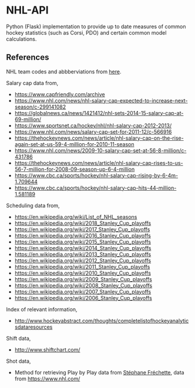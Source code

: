 # NHL-API

Python (Flask) implementation to provide up to date measures of common hockey statistics (such as Corsi, PDO) and certain common model calculations.

## References
NHL team codes and abbberviations from <a href="https://en.wikipedia.org/wiki/Template:NHL_team_abbreviations">here</a>.

Salary cap data from,
 - <a href="https://www.capfriendly.com/archive">https://www.capfriendly.com/archive</a>
 - <a href="https://www.nhl.com/news/nhl-salary-cap-expected-to-increase-next-season/c-299141082">https://www.nhl.com/news/nhl-salary-cap-expected-to-increase-next-season/c-299141082</a>
 - <a href="https://globalnews.ca/news/1421412/nhl-sets-2014-15-salary-cap-at-69-million/">https://globalnews.ca/news/1421412/nhl-sets-2014-15-salary-cap-at-69-million/</a>
 - <a href="https://www.sportsnet.ca/hockey/nhl/nhl-salary-cap-2012-2013/">https://www.sportsnet.ca/hockey/nhl/nhl-salary-cap-2012-2013/</a>
 - <a href="https://www.nhl.com/news/salary-cap-set-for-2011-12/c-566916">https://www.nhl.com/news/salary-cap-set-for-2011-12/c-566916</a>
 - <a href="https://thehockeynews.com/news/article/nhl-salary-cap-on-the-rise-again-set-at-us-59-4-million-for-2010-11-season">https://thehockeynews.com/news/article/nhl-salary-cap-on-the-rise-again-set-at-us-59-4-million-for-2010-11-season</a>
 - <a href="https://www.nhl.com/news/2009-10-salary-cap-set-at-56-8-million/c-431786">https://www.nhl.com/news/2009-10-salary-cap-set-at-56-8-million/c-431786</a>
 - <a href="https://thehockeynews.com/news/article/nhl-salary-cap-rises-to-us-56-7-million-for-2008-09-season-up-6-4-million">https://thehockeynews.com/news/article/nhl-salary-cap-rises-to-us-56-7-million-for-2008-09-season-up-6-4-million</a>
 - <a href="https://www.cbc.ca/sports/hockey/nhl-salary-cap-rising-by-6-4m-1.709644">https://www.cbc.ca/sports/hockey/nhl-salary-cap-rising-by-6-4m-1.709644</a>
 - <a href="https://www.cbc.ca/sports/hockey/nhl-salary-cap-hits-44-million-1.581189">https://www.cbc.ca/sports/hockey/nhl-salary-cap-hits-44-million-1.581189</a>

Scheduling data from,
- <a href="https://en.wikipedia.org/wiki/List_of_NHL_seasons">https://en.wikipedia.org/wiki/List_of_NHL_seasons</a>
- <a href="https://en.wikipedia.org/wiki/2018_Stanley_Cup_playoffs">https://en.wikipedia.org/wiki/2018_Stanley_Cup_playoffs</a>
- <a href="https://en.wikipedia.org/wiki/2017_Stanley_Cup_playoffs">https://en.wikipedia.org/wiki/2017_Stanley_Cup_playoffs</a>
- <a href="https://en.wikipedia.org/wiki/2016_Stanley_Cup_playoffs">https://en.wikipedia.org/wiki/2016_Stanley_Cup_playoffs</a>
- <a href="https://en.wikipedia.org/wiki/2015_Stanley_Cup_playoffs">https://en.wikipedia.org/wiki/2015_Stanley_Cup_playoffs</a>
- <a href="https://en.wikipedia.org/wiki/2014_Stanley_Cup_playoffs">https://en.wikipedia.org/wiki/2014_Stanley_Cup_playoffs</a>
- <a href="https://en.wikipedia.org/wiki/2013_Stanley_Cup_playoffs">https://en.wikipedia.org/wiki/2013_Stanley_Cup_playoffs</a>
- <a href="https://en.wikipedia.org/wiki/2012_Stanley_Cup_playoffs">https://en.wikipedia.org/wiki/2012_Stanley_Cup_playoffs</a>
- <a href="https://en.wikipedia.org/wiki/2011_Stanley_Cup_playoffs">https://en.wikipedia.org/wiki/2011_Stanley_Cup_playoffs</a>
- <a href="https://en.wikipedia.org/wiki/2010_Stanley_Cup_playoffs">https://en.wikipedia.org/wiki/2010_Stanley_Cup_playoffs</a>
- <a href="https://en.wikipedia.org/wiki/2009_Stanley_Cup_playoffs">https://en.wikipedia.org/wiki/2009_Stanley_Cup_playoffs</a>
- <a href="https://en.wikipedia.org/wiki/2008_Stanley_Cup_playoffs">https://en.wikipedia.org/wiki/2008_Stanley_Cup_playoffs</a>
- <a href="https://en.wikipedia.org/wiki/2007_Stanley_Cup_playoffs">https://en.wikipedia.org/wiki/2007_Stanley_Cup_playoffs</a>
- <a href="https://en.wikipedia.org/wiki/2006_Stanley_Cup_playoffs">https://en.wikipedia.org/wiki/2006_Stanley_Cup_playoffs</a>

Index of relevant information,
- <a href="http://www.hockeyabstract.com/thoughts/completelistofhockeyanalyticsdataresources">http://www.hockeyabstract.com/thoughts/completelistofhockeyanalyticsdataresources</a>

Shift data,
- <a href="http://www.shiftchart.com/">http://www.shiftchart.com/</a>

Shot data,
- Method for retrieving Play by Play data from <a href="https://github.com/sfrechette/nhlplaybyplay2-node">Stéphane Fréchette</a>, data from <a href="https://www.nhl.com/">https://www.nhl.com/</a>